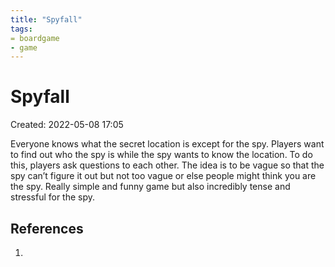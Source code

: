 ```yaml
---
title: "Spyfall"
tags:
= boardgame
- game
---
```


# Spyfall
Created: 2022-05-08 17:05  

Everyone knows what the secret location is except for the spy. Players want to find out who the spy is while the spy wants to know the location. To do this, players ask questions to each other. The idea is to be vague so that the spy can’t figure it out but not too vague or else people might think you are the spy. Really simple and funny game but also incredibly tense and stressful for the spy.

## References
1. 

